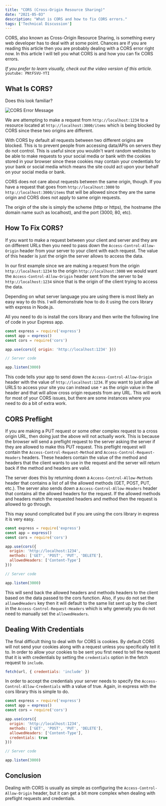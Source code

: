 ```yaml
---
title: "CORS (Cross-Origin Resource Sharing)"
date: "2021-05-03"
description: "What is CORS and how to fix CORS errors."
tags: ['Technical Discussion']
---
```


CORS, also known as Cross-Origin Resource Sharing, is something every web developer has to deal with at some point. Chances are if you are reading this article then you are probably dealing with a CORS error right now. In this article I will tell you what CORS is and how you can fix CORS errors.

*If you prefer to learn visually, check out the video version of this article.*
`youtube: PNtFSVU-YTI`

## What Is CORS?

Does this look familiar?

![CORS Error Message](/articleAssets/2021-05/cors/cors-error.jpg)

We are attempting to make a request from `http://localhost:1234` to a resource located at `http://localhost:3000/items` which is being blocked by CORS since these two origins are different.

With CORS by default all requests between two different origins are blocked. This is to prevent people from accessing data/APIs on servers they do not control. This is useful since you wouldn't want random websites to be able to make requests to your social media or bank with the cookies stored in your browser since these cookies may contain your credentials for your bank or social media which means the site could act upon your behalf on your social media or bank.

CORS does not care about requests between the same origin, though. If you have a request that goes from `http://localhost:3000` to `http://localhost:3000/items` that will be allowed since they are the same origin and CORS does not apply to same origin requests.

The origin of the site is simply the scheme (http or https), the hostname (the domain name such as localhost), and the port (3000, 80, etc).

## How To Fix CORS?

If you want to make a request between your client and server and they are on different URLs then you need to pass down the `Access-Control-Allow-Origin` header from your server to your client with each request. The value of this header is just the origin the server allows to access the data.

In our first example since we are making a request from the origin `http://localhost:1234` to the origin `http://localhost:3000` we would want the `Access-Control-Allow-Origin` header sent from the server to be `http://localhost:1234` since that is the origin of the client trying to access the data.

Depending on what server language you are using there is most likely an easy way to do this. I will demonstrate how to do it using the cors library with express in Node.js.

All you need to do is install the cors library and then write the following line of code in your Express app.
```js {5}
const express = require('express')
const app = express()
const cors = require('cors')

app.use(cors({ origin: 'http://localhost:1234' }))

// Server code 

app.listen(3000)
```
This code tells your app to send down the `Access-Control-Allow-Origin` header with the value of `http://localhost:1234`. If you want to just allow all URLS to access your site you can instead use `*` as the origin value in the header and that will allow cross origin requests from any URL. This will work for most of your CORS issues, but there are some instances where you need to do a bit of extra work.

## CORS Preflight

If you are making a PUT request or some other complex request to a cross origin URL, then doing just the above will not actually work. This is because the browser will send a preflight request to the server asking the server if they are allowed to make this PUT request. This preflight request will contain the `Access-Control-Request-Method` and `Access-Control-Request-Headers` headers. These headers contain the value of the method and headers that the client wants to use in the request and the server will return back if the method and headers are valid.

The server does this by returning down a `Access-Control-Allow-Methods` header that contains a list of all the allowed methods (GET, POST, PUT, etc.). The server also sends down a `Access-Control-Allow-Headers` header that contains all the allowed headers for the request. If the allowed methods and headers match the requested headers and method then the request is allowed to go through.

This may sound complicated but if you are using the cors library in express it is very easy.
```js {7-8}
const express = require('express')
const app = express()
const cors = require('cors')

app.use(cors({
  origin: 'http://localhost:1234',
  methods: ['GET', 'POST', 'PUT', 'DELETE'],
  allowedHeaders: ['Content-Type']
}))

// Server code 

app.listen(3000)
```
This will send back the allowed headers and methods headers to the client based on the data passed to the cors function. Also, if you do not set the `allowedHeaders` key then it will default to the same list sent up by the client in the `Access-Control-Request-Headers` which is why generally you do not need to manually set the `allowedHeaders`.

## Dealing With Credentials

The final difficult thing to deal with for CORS is cookies. By default CORS will not send your cookies along with a request unless you specifically tell it to. In order to allow your cookies to be sent you first need to tell the request that it is with credentials by setting the `credentials` option in the fetch request to `include`.
```js
fetch(url, { credentials: 'include' })
```
In order to accept the credentials your server needs to specify the `Access-Control-Allow-Credentials` with a value of true. Again, in express with the cors library this is simple to do.
```js {9}
const express = require('express')
const app = express()
const cors = require('cors')

app.use(cors({
  origin: 'http://localhost:1234',
  methods: ['GET', 'POST', 'PUT', 'DELETE'],
  allowedHeaders: ['Content-Type'],
  credentials: true
}))

// Server code 

app.listen(3000)
```

## Conclusion

Dealing with CORS is usually as simple as configuring the `Access-Control-Allow-Origin` header, but it can get a bit more complex when dealing with preflight requests and credentials.